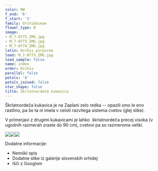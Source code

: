 ```yaml
---
color: RW
f_end: '6'
f_start: '5'
family: Orchidaceae
flower_type: B
image:
- M_7-0775_IMG.jpg
- M_7-0773_IMG.jpg
- M_7-0774_IMG.jpg
latin: Orchis purpurea
lead: M_7-0773_IMG.jpg
lead_sample: false
name: index
order: Orchis
parallel: false
petals: '6'
petals_joined: false
star_shape: false
title: Škrlatnordeča kukavica
---
```

Škrlatnordeča kukavica je na Zaplani zelo redka -- opazili smo le eno rastlino, pa še ta ni imela v celoti razvitega sistema cvetov (glej slike).

V primerjavi z drugimi kukavicami je lahko  škrlatnordeča precej visoka (v ugodnih razmerah zraste do 90 cm), cvetovi pa so razmeroma veliki.

![](http://www.zaplana.net/flowers/wildorchids/OrchisPurpurea/%s/M_7-0775_IMG.jpg)![](http://www.zaplana.net/flowers/wildorchids/OrchisPurpurea/%s/M_7-0773_IMG.jpg)![](http://www.zaplana.net/flowers/wildorchids/OrchisPurpurea/%s/M_7-0774_IMG.jpg)

Dodatne informacije:

-   Nemški opis
-   Dodatne slike iz galerije slovenskih orhidej
-   Išči z Googlom

